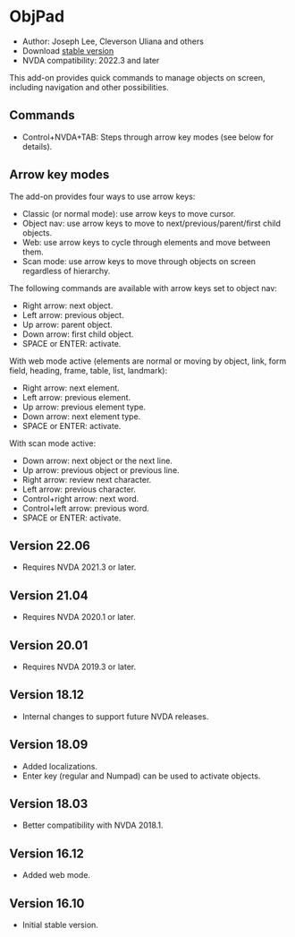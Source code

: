 # ObjPad

* Author: Joseph Lee, Cleverson Uliana and others
* Download [stable version][1]
* NVDA compatibility: 2022.3 and later

This add-on provides quick commands to manage objects on screen, including navigation and other possibilities.

## Commands

* Control+NVDA+TAB: Steps through arrow key modes (see below for details).

## Arrow key modes

The add-on provides four ways to use arrow keys:

* Classic (or normal mode): use arrow keys to move cursor.
* Object nav: use arrow keys to move to next/previous/parent/first child objects.
* Web: use arrow keys to cycle through elements and move between them.
* Scan mode: use arrow keys to move through objects on screen regardless of hierarchy.

The following commands are available with arrow keys set to object nav:

* Right arrow: next object.
* Left arrow: previous object.
* Up arrow: parent object.
* Down arrow: first child object.
* SPACE or ENTER: activate.

With web mode active (elements are normal or moving by object, link, form field, heading, frame, table, list, landmark):

* Right arrow: next element.
* Left arrow: previous element.
* Up arrow: previous element type.
* Down arrow: next element type.
* SPACE or ENTER: activate.

With scan mode active:

* Down arrow: next object or the next line.
* Up arrow: previous object or previous line.
* Right arrow: review next character.
* Left arrow: previous character.
* Control+right arrow: next word.
* Control+left arrow: previous word.
* SPACE or ENTER: activate.

## Version 22.06

* Requires NVDA 2021.3 or later.

## Version 21.04

* Requires NVDA 2020.1 or later.

## Version 20.01

* Requires NVDA 2019.3 or later.

## Version 18.12

* Internal changes to support future NVDA releases.

## Version 18.09

* Added localizations.
* Enter key (regular and Numpad) can be used to activate objects.

## Version 18.03

* Better compatibility with NVDA 2018.1.

## Version 16.12

* Added web mode.

## Version 16.10

* Initial stable version.

[1]: https://addons.nvda-project.org/files/get.php?file=objPad
